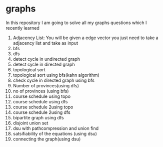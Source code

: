 # graphs
In this repository I am  going to solve all my graphs questions which I recently learned 
1) Adjacency List: You will be given a edge vector you just need to take a adjacency list and take as input
2) bfs
3) dfs
4) detect cycle in undirected graph
5) detect cycle in directed graph 
6) topological  sort
7) topological sort using bfs(kahn algorithm)
8)  check cycle in directed graph using bfs
9) Number of provinces(using dfs)   
10) no of provinces (using bfs)
11) course schedule using topo
12)  course schedule using dfs
13)   course schedule 2using topo
14)    course schedule 2using dfs
15) bipartite graph using dfs
16) disjoint union set
17) dsu with pathcompression and union find
18)  satsifiability of the equations (using dsu)
19)  connecting the graph(using dsu)
